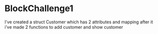 # BlockChallenge1
I've created a struct Customer which has 2 attributes and mapping after it i've made 2 functions to add customer and show customer
